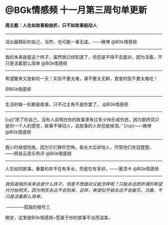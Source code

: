 # @BGk情感频 十一月第三周句单更新

#### 周主题：人生如故事般曲折，只不如故事般动人

***

  活出最精彩的自己，当然，也可能一事无成。——微博
@BGk情感频

***

我的未来就是这个样子，虽然我已经知道了，但还是不得不去面对，因为活着，不只是活着那么简单
@BGk情感频

***

希望醒来又是新的一天！实验不要太难，课不要太无聊，食堂的饭不要太难吃！

@BGk情感频

****

生活的每一刻都是故事，只不过主角不是你罢了。
@BGk情感频

***

[cp]“除了你自己，没有人会明白你的故事里有过多少快乐或伤悲，因为那终究只是你一个人的感觉，故事不够动人，说故事的人却总能掉泪。” [/cp]——微博
@BGk情感频

***

我小时候很怕鬼，因为它们狰狞恐怖。我长大后却怕人，尽管他们衣冠楚楚。
——网易云音乐热评
@BGk情感频

***

人生如同故事。重要的并不在有多长，而是在有多好。——塞涅卡
@BGk情感频

***

*我知道我的未来会是什么样子，但是不想面对又能怎样呢？只能永远把所谓的希望托付给明天，因为明天永远不会到来，这样，希望似乎就永远不会破灭。活着，不只是活着那么简单。*

​									————孤独的根号三

晚安，这里是BGk情感频~愿属于你的故事平淡而温柔。